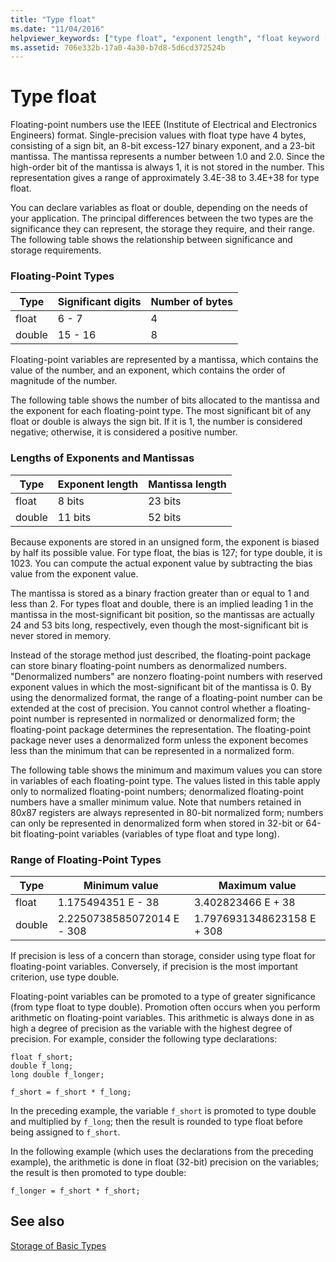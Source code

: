 ```yaml
---
title: "Type float"
ms.date: "11/04/2016"
helpviewer_keywords: ["type float", "exponent length", "float keyword [C]", "mantissas, length", "floating-point numbers, float type", "ranges, floating-point types", "floating-point numbers, variables", "lengths, mantissa", "double data type, type float", "IEEE floating-point representation", "lengths, exponent"]
ms.assetid: 706e332b-17a0-4a30-b7d8-5d6cd372524b
---
```

# Type float

Floating-point numbers use the IEEE (Institute of Electrical and Electronics Engineers) format. Single-precision values with float type have 4 bytes, consisting of a sign bit, an 8-bit excess-127 binary exponent, and a 23-bit mantissa. The mantissa represents a number between 1.0 and 2.0. Since the high-order bit of the mantissa is always 1, it is not stored in the number. This representation gives a range of approximately 3.4E-38 to 3.4E+38 for type float.

You can declare variables as float or double, depending on the needs of your application. The principal differences between the two types are the significance they can represent, the storage they require, and their range. The following table shows the relationship between significance and storage requirements.

### Floating-Point Types

|Type|Significant digits|Number of bytes|
|----------|------------------------|---------------------|
|float|6 - 7|4|
|double|15 - 16|8|

Floating-point variables are represented by a mantissa, which contains the value of the number, and an exponent, which contains the order of magnitude of the number.

The following table shows the number of bits allocated to the mantissa and the exponent for each floating-point type. The most significant bit of any float or double is always the sign bit. If it is 1, the number is considered negative; otherwise, it is considered a positive number.

### Lengths of Exponents and Mantissas

|Type|Exponent length|Mantissa length|
|----------|---------------------|---------------------|
|float|8 bits|23 bits|
|double|11 bits|52 bits|

Because exponents are stored in an unsigned form, the exponent is biased by half its possible value. For type float, the bias is 127; for type double, it is 1023. You can compute the actual exponent value by subtracting the bias value from the exponent value.

The mantissa is stored as a binary fraction greater than or equal to 1 and less than 2. For types float and double, there is an implied leading 1 in the mantissa in the most-significant bit position, so the mantissas are actually 24 and 53 bits long, respectively, even though the most-significant bit is never stored in memory.

Instead of the storage method just described, the floating-point package can store binary floating-point numbers as denormalized numbers. "Denormalized numbers" are nonzero floating-point numbers with reserved exponent values in which the most-significant bit of the mantissa is 0. By using the denormalized format, the range of a floating-point number can be extended at the cost of precision. You cannot control whether a floating-point number is represented in normalized or denormalized form; the floating-point package determines the representation. The floating-point package never uses a denormalized form unless the exponent becomes less than the minimum that can be represented in a normalized form.

The following table shows the minimum and maximum values you can store in variables of each floating-point type. The values listed in this table apply only to normalized floating-point numbers; denormalized floating-point numbers have a smaller minimum value. Note that numbers retained in 80*x*87 registers are always represented in 80-bit normalized form; numbers can only be represented in denormalized form when stored in 32-bit or 64-bit floating-point variables (variables of type float and type long).

### Range of Floating-Point Types

|Type|Minimum value|Maximum value|
|----------|-------------------|-------------------|
|float|1.175494351 E - 38|3.402823466 E + 38|
|double|2.2250738585072014 E - 308|1.7976931348623158 E + 308|

If precision is less of a concern than storage, consider using type float for floating-point variables. Conversely, if precision is the most important criterion, use type double.

Floating-point variables can be promoted to a type of greater significance (from type float to type double). Promotion often occurs when you perform arithmetic on floating-point variables. This arithmetic is always done in as high a degree of precision as the variable with the highest degree of precision. For example, consider the following type declarations:

```
float f_short;
double f_long;
long double f_longer;

f_short = f_short * f_long;
```

In the preceding example, the variable `f_short` is promoted to type double and multiplied by `f_long`; then the result is rounded to type float before being assigned to `f_short`.

In the following example (which uses the declarations from the preceding example), the arithmetic is done in float (32-bit) precision on the variables; the result is then promoted to type double:

```
f_longer = f_short * f_short;
```

## See also

[Storage of Basic Types](../c-language/storage-of-basic-types.md)
